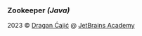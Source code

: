 ### Zookeeper _(Java)_

2023 © [Dragan Ćajić](https://hyperskill.org/profile/110124359) @ [JetBrains Academy](https://www.jetbrains.com/academy/)

